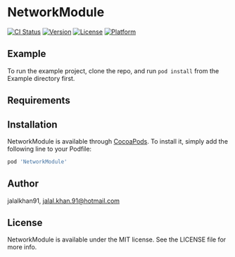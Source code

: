 # NetworkModule

[![CI Status](https://img.shields.io/travis/jalalkhan91/NetworkModule.svg?style=flat)](https://travis-ci.org/jalalkhan91/NetworkModule)
[![Version](https://img.shields.io/cocoapods/v/NetworkModule.svg?style=flat)](https://cocoapods.org/pods/NetworkModule)
[![License](https://img.shields.io/cocoapods/l/NetworkModule.svg?style=flat)](https://cocoapods.org/pods/NetworkModule)
[![Platform](https://img.shields.io/cocoapods/p/NetworkModule.svg?style=flat)](https://cocoapods.org/pods/NetworkModule)

## Example

To run the example project, clone the repo, and run `pod install` from the Example directory first.

## Requirements

## Installation

NetworkModule is available through [CocoaPods](https://cocoapods.org). To install
it, simply add the following line to your Podfile:

```ruby
pod 'NetworkModule'
```

## Author

jalalkhan91, jalal.khan.91@hotmail.com

## License

NetworkModule is available under the MIT license. See the LICENSE file for more info.
